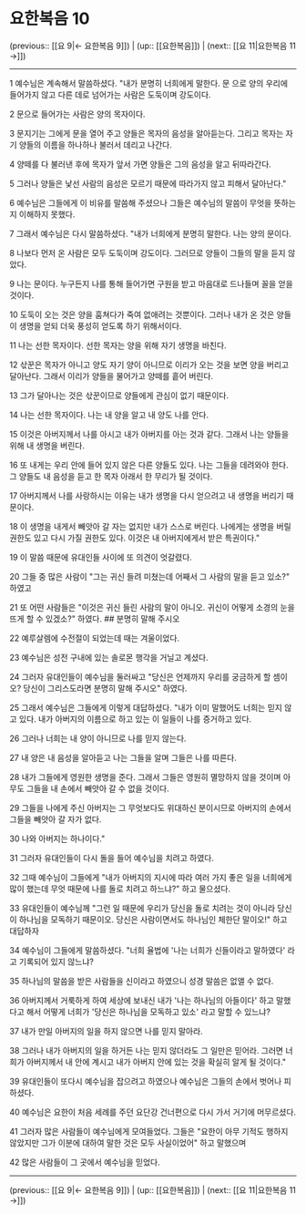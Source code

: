 # 요한복음 10

(previous:: [[요 9|← 요한복음 9]]) | (up:: [[요한복음]]) | (next:: [[요 11|요한복음 11 →]])

***




1 
예수님은 계속해서 말씀하셨다. "내가 분명히 너희에게 말한다. 문 으로 양의 우리에 들어가지 않고 다른 데로 넘어가는 사람은 도둑이며 강도이다. 



2 
문으로 들어가는 사람은 양의 목자이다. 



3 
문지기는 그에게 문을 열어 주고 양들은 목자의 음성을 알아듣는다. 그리고 목자는 자기 양들의 이름을 하나하나 불러서 데리고 나간다. 



4 
양떼를 다 불러낸 후에 목자가 앞서 가면 양들은 그의 음성을 알고 뒤따라간다. 



5 
그러나 양들은 낯선 사람의 음성은 모르기 때문에 따라가지 않고 피해서 달아난다." 



6 
예수님은 그들에게 이 비유를 말씀해 주셨으나 그들은 예수님의 말씀이 무엇을 뜻하는지 이해하지 못했다. 



7 
그래서 예수님은 다시 말씀하셨다. "내가 너희에게 분명히 말한다. 나는 양의 문이다. 



8 
나보다 먼저 온 사람은 모두 도둑이며 강도이다. 그러므로 양들이 그들의 말을 듣지 않았다. 



9 
나는 문이다. 누구든지 나를 통해 들어가면 구원을 받고 마음대로 드나들며 꼴을 얻을 것이다. 



10 
도둑이 오는 것은 양을 훔쳐다가 죽여 없애려는 것뿐이다. 그러나 내가 온 것은 양들이 생명을 얻되 더욱 풍성히 얻도록 하기 위해서이다. 



11 
나는 선한 목자이다. 선한 목자는 양을 위해 자기 생명을 바친다. 



12 
삯꾼은 목자가 아니고 양도 자기 양이 아니므로 이리가 오는 것을 보면 양을 버리고 달아난다. 그래서 이리가 양들을 물어가고 양떼를 흩어 버린다. 



13 
그가 달아나는 것은 삯꾼이므로 양들에게 관심이 없기 때문이다. 



14 
나는 선한 목자이다. 나는 내 양을 알고 내 양도 나를 안다. 



15 
이것은 아버지께서 나를 아시고 내가 아버지를 아는 것과 같다. 그래서 나는 양들을 위해 내 생명을 버린다. 



16 
또 내게는 우리 안에 들어 있지 않은 다른 양들도 있다. 나는 그들을 데려와야 한다. 그 양들도 내 음성을 듣고 한 목자 아래서 한 무리가 될 것이다. 



17 
아버지께서 나를 사랑하시는 이유는 내가 생명을 다시 얻으려고 내 생명을 버리기 때문이다. 



18 
이 생명을 내게서 빼앗아 갈 자는 없지만 내가 스스로 버린다. 나에게는 생명을 버릴 권한도 있고 다시 가질 권한도 있다. 이것은 내 아버지에게서 받은 특권이다." 



19 
이 말씀 때문에 유대인들 사이에 또 의견이 엇갈렸다. 



20 
그들 중 많은 사람이 "그는 귀신 들려 미쳤는데 어째서 그 사람의 말을 듣고 있소?" 하였고 



21 
또 어떤 사람들은 "이것은 귀신 들린 사람의 말이 아니오. 귀신이 어떻게 소경의 눈을 뜨게 할 수 있겠소?" 하였다. ## 분명히 말해 주시오 



22 
예루살렘에 수전절이 되었는데 때는 겨울이었다. 



23 
예수님은 성전 구내에 있는 솔로몬 행각을 거닐고 계셨다. 



24 
그러자 유대인들이 예수님을 둘러싸고 "당신은 언제까지 우리를 궁금하게 할 셈이오? 당신이 그리스도라면 분명히 말해 주시오" 하였다. 



25 
그래서 예수님은 그들에게 이렇게 대답하셨다. "내가 이미 말했어도 너희는 믿지 않고 있다. 내가 아버지의 이름으로 하고 있는 이 일들이 나를 증거하고 있다. 



26 
그러나 너희는 내 양이 아니므로 나를 믿지 않는다. 



27 
내 양은 내 음성을 알아듣고 나는 그들을 알며 그들은 나를 따른다. 



28 
내가 그들에게 영원한 생명을 준다. 그래서 그들은 영원히 멸망하지 않을 것이며 아무도 그들을 내 손에서 빼앗아 갈 수 없을 것이다. 



29 
그들을 나에게 주신 아버지는 그 무엇보다도 위대하신 분이시므로 아버지의 손에서 그들을 빼앗아 갈 자가 없다. 



30 
나와 아버지는 하나이다." 



31 
그러자 유대인들이 다시 돌을 들어 예수님을 치려고 하였다. 



32 
그때 예수님이 그들에게 "내가 아버지의 지시에 따라 여러 가지 좋은 일을 너희에게 많이 했는데 무엇 때문에 나를 돌로 치려고 하느냐?" 하고 물으셨다. 



33 
유대인들이 예수님께 "그런 일 때문에 우리가 당신을 돌로 치려는 것이 아니라 당신이 하나님을 모독하기 때문이오. 당신은 사람이면서도 하나님인 체한단 말이오!" 하고 대답하자 



34 
예수님이 그들에게 말씀하셨다. "너희 율법에 '나는 너희가 신들이라고 말하였다' 라고 기록되어 있지 않느냐? 



35 
하나님의 말씀을 받은 사람들을 신이라고 하였으니 성경 말씀은 없앨 수 없다. 



36 
아버지께서 거룩하게 하여 세상에 보내신 내가 '나는 하나님의 아들이다' 하고 말했다고 해서 어떻게 너희가 '당신은 하나님을 모독하고 있소' 라고 말할 수 있느냐? 



37 
내가 만일 아버지의 일을 하지 않으면 나를 믿지 말아라. 



38 
그러나 내가 아버지의 일을 하거든 나는 믿지 않더라도 그 일만은 믿어라. 그러면 너희가 아버지께서 내 안에 계시고 내가 아버지 안에 있는 것을 확실히 알게 될 것이다." 



39 
유대인들이 또다시 예수님을 잡으려고 하였으나 예수님은 그들의 손에서 벗어나 피하셨다. 



40 
예수님은 요한이 처음 세례를 주던 요단강 건너편으로 다시 가서 거기에 머무르셨다. 



41 
그러자 많은 사람들이 예수님에게 모여들었다. 그들은 "요한이 아무 기적도 행하지 않았지만 그가 이분에 대하여 말한 것은 모두 사실이었어" 하고 말했으며 



42 
많은 사람들이 그 곳에서 예수님을 믿었다.

***

(previous:: [[요 9|← 요한복음 9]]) | (up:: [[요한복음]]) | (next:: [[요 11|요한복음 11 →]])

